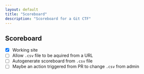 ```yaml
---
layout: default
title: "Scoreboard"
description: "Scoreboard for a Git CTF"
---
```


## Scoreboard

- [x] Working site
- [ ] Allow `.csv` file to be aquired from a URL
- [ ] Autogenerate scoreboard from `.csv` file
- [ ] Maybe an action triggered from PR to change `.csv` from admin
